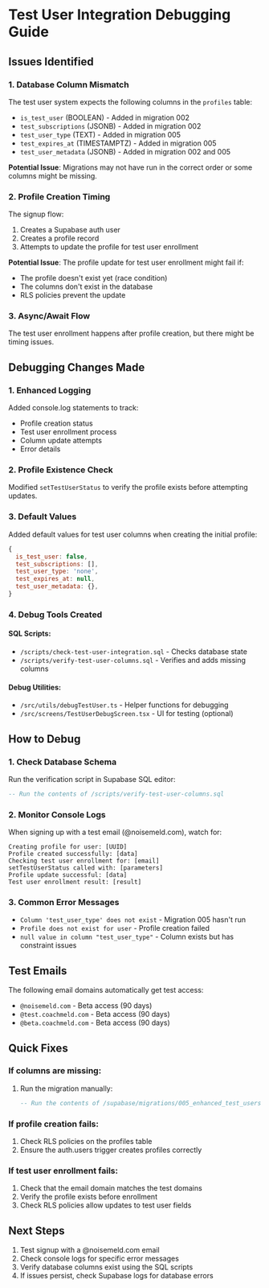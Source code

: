 # Test User Integration Debugging Guide

## Issues Identified

### 1. **Database Column Mismatch**
The test user system expects the following columns in the `profiles` table:
- `is_test_user` (BOOLEAN) - Added in migration 002
- `test_subscriptions` (JSONB) - Added in migration 002
- `test_user_type` (TEXT) - Added in migration 005
- `test_expires_at` (TIMESTAMPTZ) - Added in migration 005
- `test_user_metadata` (JSONB) - Added in migration 002 and 005

**Potential Issue**: Migrations may not have run in the correct order or some columns might be missing.

### 2. **Profile Creation Timing**
The signup flow:
1. Creates a Supabase auth user
2. Creates a profile record
3. Attempts to update the profile for test user enrollment

**Potential Issue**: The profile update for test user enrollment might fail if:
- The profile doesn't exist yet (race condition)
- The columns don't exist in the database
- RLS policies prevent the update

### 3. **Async/Await Flow**
The test user enrollment happens after profile creation, but there might be timing issues.

## Debugging Changes Made

### 1. **Enhanced Logging**
Added console.log statements to track:
- Profile creation status
- Test user enrollment process
- Column update attempts
- Error details

### 2. **Profile Existence Check**
Modified `setTestUserStatus` to verify the profile exists before attempting updates.

### 3. **Default Values**
Added default values for test user columns when creating the initial profile:
```javascript
{
  is_test_user: false,
  test_subscriptions: [],
  test_user_type: 'none',
  test_expires_at: null,
  test_user_metadata: {},
}
```

### 4. **Debug Tools Created**

#### SQL Scripts:
- `/scripts/check-test-user-integration.sql` - Checks database state
- `/scripts/verify-test-user-columns.sql` - Verifies and adds missing columns

#### Debug Utilities:
- `/src/utils/debugTestUser.ts` - Helper functions for debugging
- `/src/screens/TestUserDebugScreen.tsx` - UI for testing (optional)

## How to Debug

### 1. **Check Database Schema**
Run the verification script in Supabase SQL editor:
```sql
-- Run the contents of /scripts/verify-test-user-columns.sql
```

### 2. **Monitor Console Logs**
When signing up with a test email (@noisemeld.com), watch for:
```
Creating profile for user: [UUID]
Profile created successfully: [data]
Checking test user enrollment for: [email]
setTestUserStatus called with: [parameters]
Profile update successful: [data]
Test user enrollment result: [result]
```

### 3. **Common Error Messages**
- `Column 'test_user_type' does not exist` - Migration 005 hasn't run
- `Profile does not exist for user` - Profile creation failed
- `null value in column "test_user_type"` - Column exists but has constraint issues

## Test Emails
The following email domains automatically get test access:
- `@noisemeld.com` - Beta access (90 days)
- `@test.coachmeld.com` - Beta access (90 days)
- `@beta.coachmeld.com` - Beta access (90 days)

## Quick Fixes

### If columns are missing:
1. Run the migration manually:
   ```sql
   -- Run the contents of /supabase/migrations/005_enhanced_test_users.sql
   ```

### If profile creation fails:
1. Check RLS policies on the profiles table
2. Ensure the auth.users trigger creates profiles correctly

### If test user enrollment fails:
1. Check that the email domain matches the test domains
2. Verify the profile exists before enrollment
3. Check RLS policies allow updates to test user fields

## Next Steps
1. Test signup with a @noisemeld.com email
2. Check console logs for specific error messages
3. Verify database columns exist using the SQL scripts
4. If issues persist, check Supabase logs for database errors